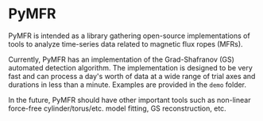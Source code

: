 # PyMFR

PyMFR is intended as a library gathering open-source implementations of tools to analyze time-series
data related to magnetic flux ropes (MFRs).

Currently, PyMFR has an implementation of the Grad-Shafranov (GS)
automated detection algorithm. The implementation is designed to be very fast and can process a day's worth
of data at a wide range of trial axes and durations in less than a minute. Examples are provided
in the `demo` folder.

In the future, PyMFR should have other important tools such as
non-linear force-free cylinder/torus/etc. model fitting,
GS reconstruction, etc.